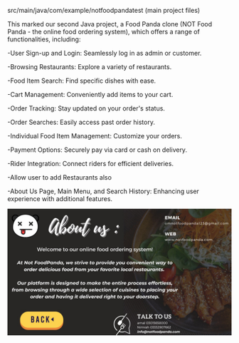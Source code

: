 src/main/java/com/example/notfoodpandatest (main project files)

This marked our second Java project, a Food Panda clone (NOT Food Panda - the online food ordering system), which offers a range of functionalities, including:

-User Sign-up and Login: Seamlessly log in as admin or customer.

-Browsing Restaurants: Explore a variety of restaurants.

-Food Item Search: Find specific dishes with ease.

-Cart Management: Conveniently add items to your cart.

-Order Tracking: Stay updated on your order's status.

-Order Searches: Easily access past order history.

-Individual Food Item Management: Customize your orders.

-Payment Options: Securely pay via card or cash on delivery.

-Rider Integration: Connect riders for efficient deliveries.

-Allow user to add Restaurants also

-About Us Page, Main Menu, and Search History: Enhancing user experience with additional features.

![About us ](https://github.com/v0ila786/Food-Panda-Clone/blob/master/src/main/resources/About%20Us.png)

